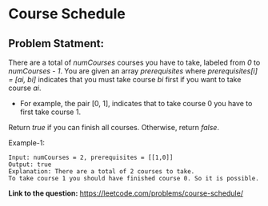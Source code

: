 #  Course Schedule
## **Problem Statment:**

There are a total of *numCourses* courses you have to take, labeled from *0* to *numCourses - 1*. You are given an array *prerequisites* where *prerequisites[i] = [ai, bi]* indicates that you must take course *bi* first if you want to take course *ai*.

- For example, the pair [0, 1], indicates that to take course 0 you have to first take course 1.

Return *true* if you can finish all courses. Otherwise, return *false*.

Example-1:

```
Input: numCourses = 2, prerequisites = [[1,0]]
Output: true
Explanation: There are a total of 2 courses to take. 
To take course 1 you should have finished course 0. So it is possible.
```

**Link to the question:** https://leetcode.com/problems/course-schedule/